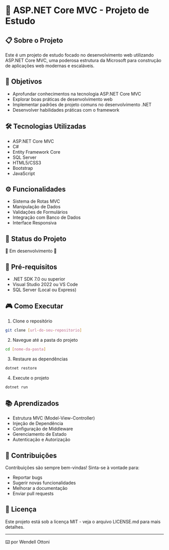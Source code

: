 # 🚀 ASP.NET Core MVC - Projeto de Estudo

## 📋 Sobre o Projeto
Este é um projeto de estudo focado no desenvolvimento web utilizando ASP.NET Core MVC, uma poderosa estrutura da Microsoft para construção de aplicações web modernas e escaláveis.

## 🎯 Objetivos
- Aprofundar conhecimentos na tecnologia ASP.NET Core MVC
- Explorar boas práticas de desenvolvimento web
- Implementar padrões de projeto comuns no desenvolvimento .NET
- Desenvolver habilidades práticas com o framework

## 🛠 Tecnologias Utilizadas
- ASP.NET Core MVC
- C#
- Entity Framework Core
- SQL Server
- HTML5/CSS3
- Bootstrap
- JavaScript

## ⚙️ Funcionalidades
- Sistema de Rotas MVC
- Manipulação de Dados
- Validações de Formulários
- Integração com Banco de Dados
- Interface Responsiva

## 🚦 Status do Projeto
🚧 Em desenvolvimento 🚧

## 📝 Pré-requisitos
- .NET SDK 7.0 ou superior
- Visual Studio 2022 ou VS Code
- SQL Server (Local ou Express)

## 🎮 Como Executar
1. Clone o repositório
```bash
git clone [url-do-seu-repositorio]
```

2. Navegue até a pasta do projeto
```bash
cd [nome-da-pasta]
```

3. Restaure as dependências
```bash
dotnet restore
```

4. Execute o projeto
```bash
dotnet run
```

## 📚 Aprendizados
- Estrutura MVC (Model-View-Controller)
- Injeção de Dependência
- Configuração de Middleware
- Gerenciamento de Estado
- Autenticação e Autorização

## 🤝 Contribuições
Contribuições são sempre bem-vindas! Sinta-se à vontade para:
- Reportar bugs
- Sugerir novas funcionalidades
- Melhorar a documentação
- Enviar pull requests

## 📄 Licença
Este projeto está sob a licença MIT - veja o arquivo LICENSE.md para mais detalhes.

---
⌨️ por Wendell Ottoni
